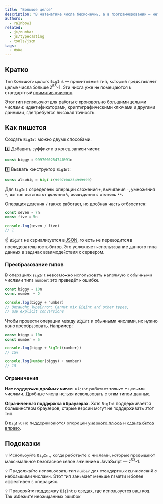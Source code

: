 ```yaml
---
title: "Большое целое"
description: "В математике числа бесконечны, а в программировании — нет. Если число не влезает в стандартный `number`, то есть его старший брат."
authors:
  - ra1nbow1
related:
  - js/number
  - js/typecasting
  - tools/json
tags:
  - doka
---
```


## Кратко

Тип большого целого `BigInt` — примитивный тип, который представляет целые числа больше 2<sup>53</sup>-1. Эти числа уже не помещаются в стандартный [примитив «число»](/js/number/).

Этот тип используют для работы с произвольно большими целыми числами: идентификаторами, криптографическими ключами и другими данными, где требуется высокая точность.

## Как пишется

Создать `BigInt` можно двумя способами.

1️⃣ Добавить суффикс `n` в конец записи числа:

```js
const biggy = 9997000254740991n
```

2️⃣ Вызвать конструктор `BigInt`:

```js
const alsoBig = BigInt(9997000254999999)
```

Для `BigInt` определены операции сложения `+`, вычитания `-`, умножения `*`, взятия остатка от деления `%`, возведения в степень `**`.

Операция деления `/` также работает, но дробная часть отбросится:

```js
const seven = 7n
const five = 5n

console.log(seven / five)
// 1
```

<aside>

☝️ `BigInt` не сериализуется в [JSON](/tools/json/), то есть не переводится в последовательность битов. Это усложняет использование данного типа данных в задачах взаимодействия с сервером.

</aside>

### Преобразование типов

В операциях `BigInt` невозможно использовать напрямую с обычными числами типа `number`: это приведёт к ошибке.

```js
const biggy = 10n
const number = 5

console.log(biggy + number)
// Uncaught TypeError: Cannot mix BigInt and other types,
// use explicit conversions
```

Чтобы провести операции между `BigInt` и обычными числами, их нужно явно преобразовать. Например:

```js
const biggy = 10n
const number = 5

console.log(biggy + BigInt(number))
// 15n

console.log(Number(biggy) + number)
// 15
```

### Ограничения

**Нет поддержки дробных чисел**. `BigInt` работает только с целыми числами. Дробные числа нельзя использовать с этим типом данных.

**Ограниченная поддержка в браузерах**. Хотя `BigInt` поддерживается большинством браузеров, старые версии могут не поддерживать этот тип.

В `BigInt` не поддерживаются операции [унарного плюса](https://developer.mozilla.org/en-US/docs/Web/JavaScript/Reference/Operators/Unary_plus) и [сдвига битов вправо](https://developer.mozilla.org/en-US/docs/Web/JavaScript/Reference/Operators/Unsigned_right_shift).

## Подсказки

💡 Используйте `BigInt`, когда работаете с числами, которые превышают максимальное безопасное целое значение в JavaScript — 2<sup>53</sup>-1.

💡 Продолжайте использовать тип `number` для стандартных вычислений с небольшими числами. Этот тип занимает меньше памяти и более эффективен в операциях.

💡 Проверяйте поддержку `BigInt` в средах, где используется ваш код. Так избежите неожиданных ошибок.
